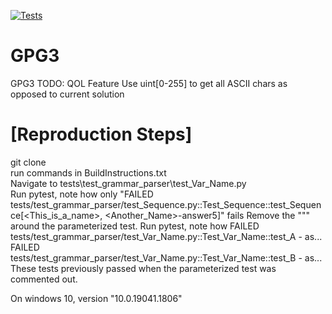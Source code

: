 [![Tests](https://github.com/TimMeiwald/PackratParserGenerator/actions/workflows/PackratParserGenerator.yml/badge.svg)](https://github.com/TimMeiwald/PackratParserGenerator/actions/workflows/PackratParserGenerator.yml)
# GPG3
GPG3
TODO: QOL Feature Use uint[0-255] to get all ASCII chars as opposed to current solution  


# [Reproduction Steps]
git clone <repo>  
run commands in BuildInstructions.txt   
Navigate to tests\test_grammar_parser\test_Var_Name.py  
Run pytest, note how only "FAILED tests/test_grammar_parser/test_Sequence.py::Test_Sequence::test_Sequence[<This_is_a_name>, <Another_Name>-answer5]" fails
Remove the """ around the parameterized test. 
Run pytest, note how 
   FAILED tests/test_grammar_parser/test_Var_Name.py::Test_Var_Name::test_A - as...
   FAILED tests/test_grammar_parser/test_Var_Name.py::Test_Var_Name::test_B - as...
These tests previously passed when the parameterized test was commented out. 
  
 On windows 10, version "10.0.19041.1806"

